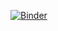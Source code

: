 [![Binder](https://mybinder.org/badge_logo.svg)](https://mybinder.org/v2/gh/WolodjaZ/reproduc-ml-tutorial/HEAD?labpath=index.ipynb)